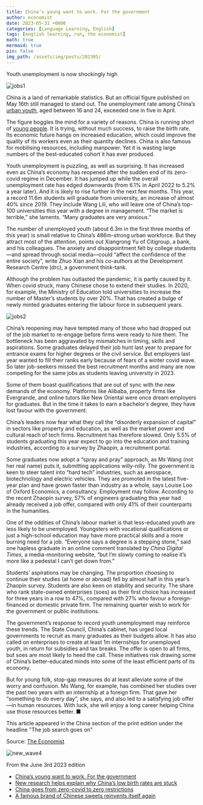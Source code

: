 ```yaml
---
title: China’s young want to work. For the government
author: economist
date: 2023-05-31 +0000
categories: [Language Learning, English]
tags: [english learning, run, the economist]
math: true
mermaid: true
pin: false
img_path: /assets/img/posts/202305/
---
```


Youth unemployment is now shockingly high

![jobs1](jobs1.jpg)

China is a land of remarkable statistics. But an official figure published on May 16th still managed to stand out. The unemployment rate among China’s [urban youth](https://www.economist.com/china/2023/04/20/what-chinas-graduates-really-think-about-their-job-prospects), aged between 16 and 24, exceeded one in five in April.

The figure boggles the mind for a variety of reasons. China is running short of [young people](https://www.economist.com/china/2023/05/25/small-town-chinese-officials-are-making-money-with-music-festivals). It is trying, without much success, to raise the birth rate. Its economic future hangs on increased education, which could improve the quality of its workers even as their quantity declines. China is also famous for mobilising resources, including manpower. Yet it is wasting large numbers of the best-educated cohort it has ever produced.

Youth unemployment is puzzling, as well as surprising. It has increased even as China’s economy has reopened after the sudden end of its zero-covid regime in December. It has jumped up while the overall unemployment rate has edged downwards (from 6.1% in April 2022 to 5.2% a year later). And it is likely to rise further in the next few months. This year, a record 11.6m students will graduate from university, an increase of almost 40% since 2019. They include Wang Lili, who will leave one of China’s top-100 universities this year with a degree in management. “The market is terrible,” she laments. “Many graduates are very anxious.”

The number of unemployed youth (about 6.3m in the first three months of this year) is small relative to China’s 486m-strong urban workforce. But they attract most of the attention, points out Xiangrong Yu of Citigroup, a bank, and his colleagues. The anxiety and disappointment felt by college students—and spread through social media—could “affect the confidence of the entire society”, write Zhuo Xian and his co-authors at the Development Research Centre (drc), a government think-tank.

Although the problem has outlasted the pandemic, it is partly caused by it. When covid struck, many Chinese chose to extend their studies. In 2020, for example, the Ministry of Education told universities to increase the number of Master’s students by over 20%. That has created a bulge of newly minted graduates entering the labour force in subsequent years.

![jobs2](jobs2.png)

China’s reopening may have tempted many of those who had dropped out of the job market to re-engage before firms were ready to hire them. The bottleneck has been aggravated by mismatches in timing, skills and aspirations. Some graduates delayed their job hunt last year to prepare for entrance exams for higher degrees or the civil service. But employers last year wanted to fill their ranks early because of fears of a winter covid wave. So later job-seekers missed the best recruitment months and many are now competing for the same jobs as students leaving university in 2023.

Some of them boast qualifications that are out of sync with the new demands of the economy. Platforms like Alibaba, property firms like Evergrande, and online tutors like New Oriental were once dream employers for graduates. But in the time it takes to earn a bachelor’s degree, they have lost favour with the government.

China’s leaders now fear what they call the “disorderly expansion of capital” in sectors like property and education, as well as the market power and cultural reach of tech firms. Recruitment has therefore slowed. Only 5.5% of students graduating this year expect to go into the education and training industries, according to a survey by Zhaopin, a recruitment portal.

Some graduates now adopt a “spray and pray” approach, as Ms Wang (not her real name) puts it, submitting applications willy-nilly. The government is keen to steer talent into “hard tech” industries, such as aerospace, biotechnology and electric vehicles. They are promoted in the latest five-year plan and have grown faster than industry as a whole, says Louise Loo of Oxford Economics, a consultancy. Employment may follow. According to the recent Zhaopin survey, 57% of engineers graduating this year had already received a job offer, compared with only 41% of their counterparts in the humanities.

One of the oddities of China’s labour market is that less-educated youth are less likely to be unemployed. Youngsters with vocational qualifications or just a high-school education may have more practical skills and a more burning need for a job. “Everyone says a degree is a stepping stone,” said one hapless graduate in an online comment translated by *China Digital Times,* a media-monitoring website, “but I’m slowly coming to realise it’s more like a pedestal I can’t get down from.”

Students’ aspirations may be changing. The proportion choosing to continue their studies (at home or abroad) fell by almost half in this year’s Zhaopin survey. Students are also keen on stability and security. The share who rank state-owned enterprises (soes) as their first choice has increased for three years in a row to 47%, compared with 27% who favour a foreign-financed or domestic private firm. The remaining quarter wish to work for the government or public institutions.

The government’s response to record youth unemployment may reinforce these trends. The State Council, China’s cabinet, has urged local governments to recruit as many graduates as their budgets allow. It has also called on enterprises to create at least 1m internships for unemployed youth, in return for subsidies and tax breaks. The offer is open to all firms, but soes are most likely to heed the call. These initiatives risk drawing some of China’s better-educated minds into some of the least efficient parts of its economy.

But for young folk, stop-gap measures do at least alleviate some of the worry and confusion. Ms Wang, for example, has combined her studies over the past two years with an internship at a foreign firm. That gave her “something to do every day”, she says, and also led to a satisfying job offer—in human resources. With luck, she will enjoy a long career helping China use those resources better. ■




This article appeared in the China section of the print edition under the headline "The job search goes on"



Source: [The Economist](https://www.economist.com/china/2023/05/31/chinas-young-want-to-work-for-the-government)

![new_wave4](new_wave4.jpg)

From the June 3rd 2023 edition


- [China’s young want to work. For the government](https://www.economist.com/china/2023/05/31/chinas-young-want-to-work-for-the-government)
- [New research helps explain why China’s low birth rates are stuck](https://www.economist.com/china/2023/06/01/new-research-helps-explain-why-chinas-low-birth-rates-are-stuck)
- [China goes from zero-covid to zero restrictions](https://www.economist.com/china/2023/06/01/china-goes-from-zero-covid-to-zero-restrictions)
- [A famous brand of Chinese sweets reinvents itself again](https://www.economist.com/china/2023/06/01/a-famous-brand-of-chinese-sweets-reinvents-itself-again)